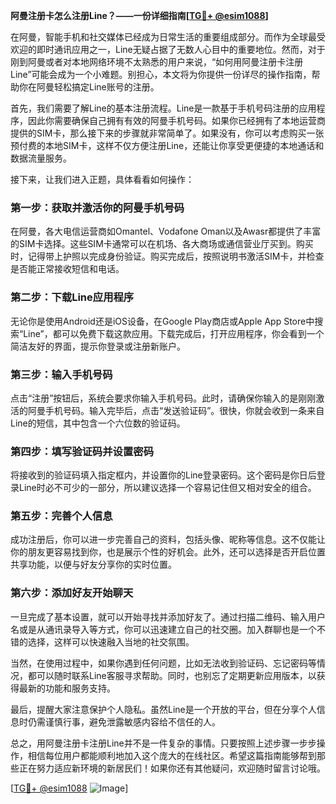 **阿曼注册卡怎么注册Line？——一份详细指南[[TG💪+ @esim1088](https://t.me/s/esim1088)]**

在阿曼，智能手机和社交媒体已经成为日常生活的重要组成部分。而作为全球最受欢迎的即时通讯应用之一，Line无疑占据了无数人心目中的重要地位。然而，对于刚到阿曼或者对本地网络环境不太熟悉的用户来说，“如何用阿曼注册卡注册Line”可能会成为一个小难题。别担心，本文将为你提供一份详尽的操作指南，帮助你在阿曼轻松搞定Line账号的注册。

首先，我们需要了解Line的基本注册流程。Line是一款基于手机号码注册的应用程序，因此你需要确保自己拥有有效的阿曼手机号码。如果你已经拥有了本地运营商提供的SIM卡，那么接下来的步骤就非常简单了。如果没有，你可以考虑购买一张预付费的本地SIM卡，这样不仅方便注册Line，还能让你享受更便捷的本地通话和数据流量服务。

接下来，让我们进入正题，具体看看如何操作：

### 第一步：获取并激活你的阿曼手机号码

在阿曼，各大电信运营商如Omantel、Vodafone Oman以及Awasr都提供了丰富的SIM卡选择。这些SIM卡通常可以在机场、各大商场或通信营业厅买到。购买时，记得带上护照以完成身份验证。购买完成后，按照说明书激活SIM卡，并检查是否能正常接收短信和电话。

### 第二步：下载Line应用程序

无论你是使用Android还是iOS设备，在Google Play商店或Apple App Store中搜索“Line”，都可以免费下载这款应用。下载完成后，打开应用程序，你会看到一个简洁友好的界面，提示你登录或注册新账户。

### 第三步：输入手机号码

点击“注册”按钮后，系统会要求你输入手机号码。此时，请确保你输入的是刚刚激活的阿曼手机号码。输入完毕后，点击“发送验证码”。很快，你就会收到一条来自Line的短信，其中包含一个六位数的验证码。

### 第四步：填写验证码并设置密码

将接收到的验证码填入指定框内，并设置你的Line登录密码。这个密码是你日后登录Line时必不可少的一部分，所以建议选择一个容易记住但又相对安全的组合。

### 第五步：完善个人信息

成功注册后，你可以进一步完善自己的资料，包括头像、昵称等信息。这不仅能让你的朋友更容易找到你，也是展示个性的好机会。此外，还可以选择是否开启位置共享功能，以便与好友分享你的实时位置。

### 第六步：添加好友开始聊天

一旦完成了基本设置，就可以开始寻找并添加好友了。通过扫描二维码、输入用户名或是从通讯录导入等方式，你可以迅速建立自己的社交圈。加入群聊也是一个不错的选择，这样可以快速融入当地的社交氛围。

当然，在使用过程中，如果你遇到任何问题，比如无法收到验证码、忘记密码等情况，都可以随时联系Line客服寻求帮助。同时，也别忘了定期更新应用版本，以获得最新的功能和服务支持。

最后，提醒大家注意保护个人隐私。虽然Line是一个开放的平台，但在分享个人信息时仍需谨慎行事，避免泄露敏感内容给不信任的人。

总之，用阿曼注册卡注册Line并不是一件复杂的事情。只要按照上述步骤一步步操作，相信每位用户都能顺利地加入这个庞大的在线社区。希望这篇指南能够帮到那些正在努力适应新环境的新居民们！如果你还有其他疑问，欢迎随时留言讨论哦。

[[TG💪+ @esim1088](https://t.me/s/esim1088) ![Image](https://i.postimg.cc/4NQfJmqS/Snipaste-2025-05-13-00-14-12.png)]